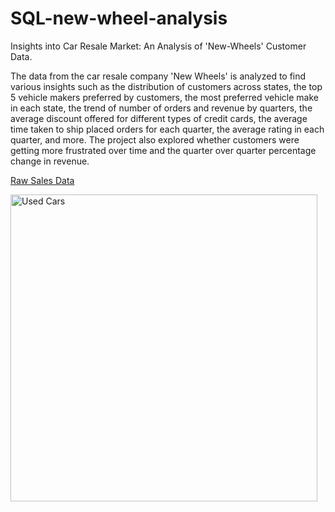 # SQL-new-wheel-analysis
Insights into Car Resale Market: An Analysis of 'New-Wheels' Customer Data.

The data from the car resale company 'New Wheels' is analyzed to find various insights such as the distribution of customers across states, the top 5 vehicle makers preferred by customers, the most preferred vehicle make in each state, the trend of number of orders and revenue by quarters, the average discount offered for different types of credit cards, the average time taken to ship placed orders for each quarter, the average rating in each quarter, and more. The project also explored whether customers were getting more frustrated over time and the quarter over quarter percentage change in revenue.

[Raw Sales Data](https://drive.google.com/drive/folders/18CFt6641JIWW1ZD9vIQ6DNLRJjxyYldN)

<img width="491" alt="Used Cars" src="https://user-images.githubusercontent.com/115426348/210183627-2e033c1e-97dd-4aa6-b241-c998ef04fdf1.png">
